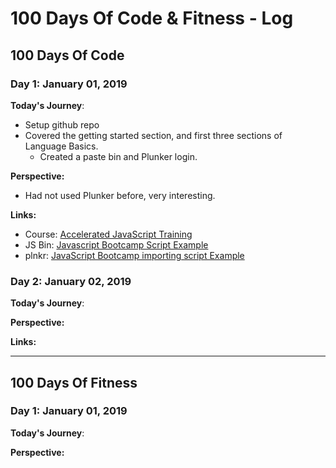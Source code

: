 # 100 Days Of Code & Fitness - Log

## 100 Days Of Code

### Day 1: January 01, 2019

**Today's Journey**: 
  * Setup github repo
  * Covered the getting started section, and first three sections of Language Basics.
    * Created a paste bin and Plunker login.
 
**Perspective:** 
  * Had not used Plunker before, very interesting. 
  
**Links:**
 * Course: [Accelerated JavaScript Training](https://www.packtpub.com/application-development/accelerated-javascript-training-video)
 * JS Bin: [Javascript Bootcamp Script Example](https://www.packtpub.com/application-development/accelerated-javascript-training-video)
 * plnkr:  [JavaScript Bootcamp importing script Example](https://next.plnkr.co/plunk/hnNSRf1qFMnUzV34)
  

### Day 2: January 02, 2019

**Today's Journey**: 

**Perspective:** 

**Links:**

  
  

---

## 100 Days Of Fitness
### Day 1: January 01, 2019

**Today's Journey**: 

**Perspective:** 
